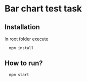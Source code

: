 
# Bar  chart  test  task

## Installation
In root folder execute
  ```
    npm install
  ```
 ## How to run?
  ```
    npm start
  ```
